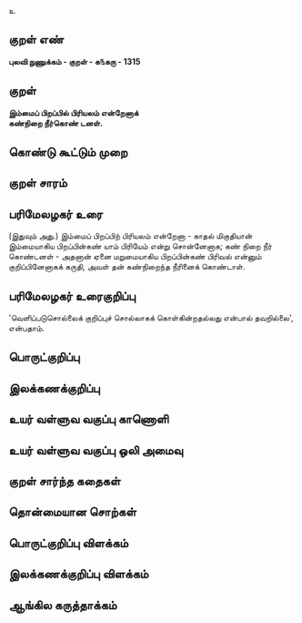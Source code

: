 உ

## குறள் எண் 

**புலவி நுணுக்கம் - குறள் - க௩கரு - 1315**

## குறள் 

**இம்மைப் பிறப்பில் பிரியலம் என்றேனாக்  
கண்நிறை நீர்கொண் டனள்.**

## கொண்டு கூட்டும் முறை


## குறள் சாரம் 


## பரிமேலழகர் உரை

(இதுவும் அது.) இம்மைப் பிறப்பிற் பிரியலம் என்றேனா - காதல் மிகுதியான் இம்மையாகிய பிறப்பின்கண் யாம் பிரியேம் என்று சொன்னேனாக; கண் நிறை நீர் கொண்டனள் - அதனான் ஏனை மறுமையாகிய பிறப்பின்கண் பிரிவல் என்னும் குறிப்பினேனாகக் கருதி, அவள் தன் கண்நிறைந்த நீரினைக் கொண்டாள்.

## பரிமேலழகர் உரைகுறிப்பு   

'வெளிப்படுசொல்லைக் குறிப்புச் சொல்லாகக் கொள்கின்றதல்லது என்பால் தவறில்லை', என்பதாம்.

## பொருட்குறிப்பு 


## இலக்கணக்குறிப்பு  


## உயர் வள்ளுவ வகுப்பு காணொளி


## உயர் வள்ளுவ வகுப்பு ஒலி அமைவு 

 
## குறள் சார்ந்த கதைகள் 


## தொன்மையான சொற்கள்


## பொருட்குறிப்பு விளக்கம்


## இலக்கணக்குறிப்பு விளக்கம்


## ஆங்கில கருத்தாக்கம் 


